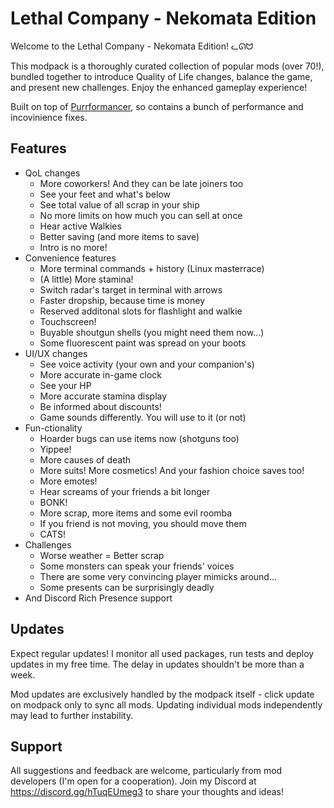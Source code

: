 # Lethal Company - Nekomata Edition

Welcome to the Lethal Company - Nekomata Edition! ᓚᘏᗢ

This modpack is a thoroughly curated collection of popular mods (over 70!), bundled together to introduce Quality of Life changes, balance the game, and present new challenges. Enjoy the enhanced gameplay experience!

Built on top of [Purrformancer](https://thunderstore.io/c/lethal-company/p/Netruitus/Purrformancer/), so contains a bunch of performance and incovinience fixes.

## Features

- QoL changes
    - More coworkers! And they can be late joiners too
    - See your feet and what's below
    - See total value of all scrap in your ship
    - No more limits on how much you can sell at once
    - Hear active Walkies
    - Better saving (and more items to save)
    - Intro is no more!
- Convenience features
    - More terminal commands + history (Linux masterrace)
    - (A little) More stamina!
    - Switch radar's target in terminal with arrows
    - Faster dropship, because time is money
    - Reserved additonal slots for flashlight and walkie
    - Touchscreen!
    - Buyable shoutgun shells (you might need them now...)
    - Some fluorescent paint was spread on your boots
- UI/UX changes
    - See voice activity (your own and your companion's)
    - More accurate in-game clock
    - See your HP
    - More accurate stamina display
    - Be informed about discounts!
    - Game sounds differently. You will use to it (or not)
- Fun-ctionality
    - Hoarder bugs can use items now (shotguns too)
    - Yippee!
    - More causes of death
    - More suits! More cosmetics! And your fashion choice saves too!
    - More emotes!
    - Hear screams of your friends a bit longer
    - BONK!
    - More scrap, more items and some evil roomba
    - If you friend is not moving, you should move them
    - CATS!
- Challenges
    - Worse weather = Better scrap
    - Some monsters can speak your friends' voices
    - There are some very convincing player mimicks around...
    - Some presents can be surprisingly deadly
- And Discord Rich Presence support

## Updates

Expect regular updates! I monitor all used packages, run tests and deploy updates in my free time. The delay in updates shouldn't be more than a week.

Mod updates are exclusively handled by the modpack itself - click update on modpack only to sync all mods. Updating individual mods independently may lead to further instability.

## Support

All suggestions and feedback are welcome, particularly from mod developers (I'm open for a cooperation). Join my Discord at https://discord.gg/hTuqEUmeg3 to share your thoughts and ideas!
